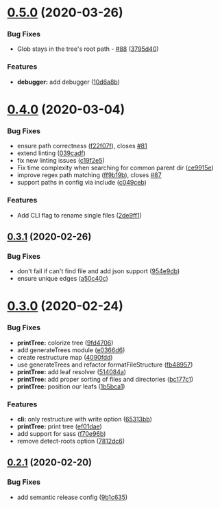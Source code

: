 # [0.5.0](https://github.com/benawad/destiny/compare/v0.4.0...v0.5.0) (2020-03-26)

### Bug Fixes

- Glob stays in the tree's root path - [#88](https://github.com/benawad/destiny/issues/88) ([3795d40](https://github.com/benawad/destiny/commit/3795d40b9b20e04215eb57fa8bb919a8ad774195))

### Features

- **debugger:** add debugger ([10d6a8b](https://github.com/benawad/destiny/commit/10d6a8b095b74f0e34419941d64468e8ffa1bd74))

# [0.4.0](https://github.com/benawad/destiny/compare/v0.3.1...v0.4.0) (2020-03-04)

### Bug Fixes

- ensure path correctness ([f22f07f](https://github.com/benawad/destiny/commit/f22f07f962c130a821009b43c0e568d819533b96)), closes [#81](https://github.com/benawad/destiny/issues/81)
- extend linting ([039cadf](https://github.com/benawad/destiny/commit/039cadf98fb5e08fcf469faa95154b763b64c3bd))
- fix new linting issues ([c19f2e5](https://github.com/benawad/destiny/commit/c19f2e53a93c3859c7c02fd206c87c2b367efe36))
- Fix time complexity when searching for common parent dir ([ce9915e](https://github.com/benawad/destiny/commit/ce9915eac72870135e30b9b895a4ad265a004266))
- improve regex path matching ([ff9b19b](https://github.com/benawad/destiny/commit/ff9b19b43870a6fd0d43364ce9e342c4f2c6b30c)), closes [#87](https://github.com/benawad/destiny/issues/87)
- support paths in config via include ([c049ceb](https://github.com/benawad/destiny/commit/c049cebf336da6a01f3b931a2ce0b62d0f482b06))

### Features

- Add CLI flag to rename single files ([2de9ff1](https://github.com/benawad/destiny/commit/2de9ff1acde8c040fe324b8d9a5fc37b6413e935))

## [0.3.1](https://github.com/benawad/destiny/compare/v0.3.0...v0.3.1) (2020-02-26)

### Bug Fixes

- don't fail if can't find file and add json support ([954e9db](https://github.com/benawad/destiny/commit/954e9dbacb7515bd1e358723086e8aeff6d7ca7b))
- ensure unique edges ([a50c40c](https://github.com/benawad/destiny/commit/a50c40c6d333343bfd102d6f2cafce344fbc13aa))

# [0.3.0](https://github.com/benawad/destiny/compare/v0.2.1...v0.3.0) (2020-02-24)

### Bug Fixes

- **printTree:** colorize tree ([9fd4706](https://github.com/benawad/destiny/commit/9fd4706deec7ef40238eaf0113e198f562584453))
- add generateTrees module ([e0366d6](https://github.com/benawad/destiny/commit/e0366d662d7051d9cdbe0e44fe98b1743c739a13))
- create restructure map ([4090fdd](https://github.com/benawad/destiny/commit/4090fdd90191c87f834bfc7f14651c1d5e5b09c4))
- use generateTrees and refactor formatFileStructure ([fb48957](https://github.com/benawad/destiny/commit/fb489571a67cd466cdcedd03787238eda9345b04))
- **printTree:** add leaf resolver ([514084a](https://github.com/benawad/destiny/commit/514084a5ffbd27badc2fd75716edc9aac974c988))
- **printTree:** add proper sorting of files and directories ([bc177c1](https://github.com/benawad/destiny/commit/bc177c10b7155634a15c990264ee505a82067d8c))
- **printTree:** position our leafs ([1b5bca1](https://github.com/benawad/destiny/commit/1b5bca10b3d29853feeb70f67e096f9b4a74ec3e))

### Features

- **cli:** only restructure with write option ([65313bb](https://github.com/benawad/destiny/commit/65313bb35c042d0a9e89d832fbe74c67da5a6988))
- **printTree:** print tree ([ef01dae](https://github.com/benawad/destiny/commit/ef01dae807e7ca12ec535e2796bf69782df1e68f))
- add support for sass ([f70e96b](https://github.com/benawad/destiny/commit/f70e96bc064988c325d655a9e1c98c37fc06ae2f))
- remove detect-roots option ([7812dc6](https://github.com/benawad/destiny/commit/7812dc6310a6afbd0fcfb0cd7966b95ceee30dca))

## [0.2.1](https://github.com/benawad/destiny/compare/v0.2.0...v0.2.1) (2020-02-20)

### Bug Fixes

- add semantic release config ([9b1c635](https://github.com/benawad/destiny/commit/9b1c6350cfdb5692437f687da1f1e639e44fca3a))
